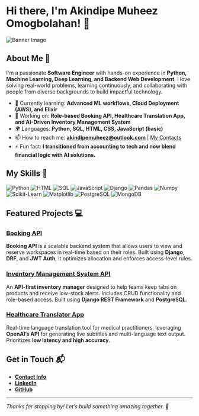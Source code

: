 
# Hi there, I'm Akindipe Muheez Omogbolahan! 👋

![Banner Image](https://linktr.ee/akinscoded)

## About Me 🚀

I'm a passionate **Software Engineer** with hands-on experience in **Python, Machine Learning, Deep Learning, and Backend Web Development**. I love solving real-world problems, learning continuously, and collaborating with people from diverse backgrounds to build impactful technology.

- 🌱 Currently learning: **Advanced ML workflows, Cloud Deployment (AWS), and Elixir**
- 🔭 Working on: **Role-based Booking API, Healthcare Translation App, and AI-Driven Inventory Management System**
- 🌍 Languages: **Python, SQL, HTML, CSS, JavaScript (basic)**
- 📫 How to reach me: **[akindipemuheez@outlook.com](mailto:akindipemuheez@outlook.com)** | [My Contacts](https://linktr.ee/akinscoded)
- ⚡ Fun fact: **I transitioned from accounting to tech and now blend financial logic with AI solutions.**

## My Skills 🧠

![Python](https://img.shields.io/badge/-Python-3776AB?style=flat-square&logo=python&logoColor=white)
![HTML](https://img.shields.io/badge/-HTML-E34F26?style=flat-square&logo=html5&logoColor=white)
![SQL](https://img.shields.io/badge/-SQL-4479A1?style=flat-square&logo=mysql&logoColor=white)
![JavaScript](https://img.shields.io/badge/-JavaScript-F7DF1E?style=flat-square&logo=javascript&logoColor=black)
![Django](https://img.shields.io/badge/-Django-092E20?style=flat-square&logo=django&logoColor=white)
![Pandas](https://img.shields.io/badge/-Pandas-150458?style=flat-square&logo=pandas&logoColor=white)
![Numpy](https://img.shields.io/badge/-NumPy-013243?style=flat-square&logo=numpy&logoColor=white)
![Scikit-Learn](https://img.shields.io/badge/-Scikit--Learn-F7931E?style=flat-square&logo=scikit-learn&logoColor=white)
![Matplotlib](https://img.shields.io/badge/-Matplotlib-11557C?style=flat-square&logo=matplotlib&logoColor=white)
![PostgreSQL](https://img.shields.io/badge/-PostgreSQL-336791?style=flat-square&logo=postgresql&logoColor=white)
![MongoDB](https://img.shields.io/badge/-MongoDB-47A248?style=flat-square&logo=mongodb&logoColor=white)

## Featured Projects 💻

### [Booking API](https://github.com/Akins-Coded/Booking_App_Api.git)

**Booking API** is a scalable backend system that allows users to view and reserve workspaces in real-time based on their roles. Built using **Django**, **DRF**, and **JWT Auth**, it optimizes allocation and enforces access-level rules.

### [Inventory Management System API](https://github.com/Akins-Coded/Inventory-Management-Api.git)

An **API-first inventory manager** designed to help teams keep tabs on products and receive low-stock alerts. Includes CRUD functionality and role-based access. Built using **Django REST Framework** and **PostgreSQL**.

### [Healthcare Translator App](https://healthcare-translator-app.vercel.app/)

Real-time language translation tool for medical practitioners, leveraging **OpenAI’s API** for generating live subtitles and multi-language text output. Prioritizes **low latency and high accuracy**.

## Get in Touch 📬

- **[Contact Info](https://linktr.ee/akinscoded)**
- **[LinkedIn](https://www.linkedin.com/in/akinscoded)**
- **[GitHub](https://github.com/Akins-Coded)**

---

_Thanks for stopping by! Let’s build something amazing together. 🚀_
